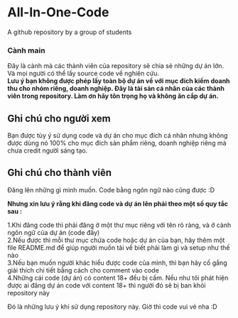 # All-In-One-Code
A github repository by a group of students <br />

### Cành main
Đây là cành mà các thành viên của repository sẽ chia sẻ những dự án lớn. Và mọi người có thể lấy source code về nghiên cứu. <br />
**Lưu ý bạn không được phép lấy toàn bộ dự án về với mục đích kiếm doanh thu cho nhóm riêng, doanh nghiệp. Đây là tài sản cá nhân của các thành viên trong repository. Làm ơn hãy tôn trọng họ và không ăn cắp dự án.**

## Ghi chú cho người xem
Bạn được tùy ý sử dụng code và dự án cho mục đích cá nhân nhưng không được dùng nó 100% cho mục đích sản phẩm riêng, doanh nghiệp riêng mà chưa credit người sáng tạo.

## Ghi chú cho thành viên

Đăng lên những gì mình muốn. Code bằng ngôn ngữ nào cũng được :D <br />

**Nhưng xin lưu ý rằng khi đăng code và dự án lên phải theo một số quy tắc sau :** <br />

1.Khi đăng code thì phải đăng ở một thư mục riêng với tên rõ ràng, và ở cành ngôn ngữ của dự án (code đấy) <br />
2.Nếu được thì mỗi thư mục chứa code hoặc dự án của bạn, hãy thêm một file README.md để giúp người muốn tải về biết phải làm gì và setup như thế nào <br />
3.Nếu bạn muốn người khác hiểu được code của mình, thì bạn hãy cố gắng giải thích chi tiết bằng cách cho comment vào code <br />
4.Những cái code (dự án) có content 18+ đều bị cấm. Nếu như tôi phát hiện được ai đăng dự án code với content 18+ thì người đó sẽ bị ban khỏi repository này<br />

Đó là những lưu ý khi sử dụng repository này. Giờ thì code vui vẻ nha :D
